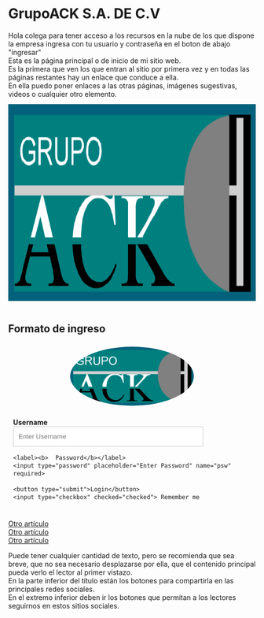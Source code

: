 <!DOCTYPE html>
<html lang="es">
<head>
<meta http-equiv="Content-Type" content="text/html; charset=windows-1252">
<title>Mi sitio web</title>
<meta name="Description" content="Paginas donde encontrar contenido interesante">
<meta name="viewport" content="initial-scale=1.0, user-scalable=yes">
<meta name="Robots" content="index, follow">
<link href="style/estilo.css" rel="stylesheet" type="text/css" media="screen">
</head> 
<body>
<div id="inicio"></div>
<div id="header">
<?php    
    include "include/acklogo.png";   
?>
<div id="page">
<h1>GrupoACK S.A. DE C.V</h1>
<?php    
    include "include/acklogo.png";   
?>

<div class="intro">
Hola colega para tener acceso a los recursos en la nube de los que dispone la empresa ingresa con tu usuario y contraseña en el boton de abajo "ingresar"
</div>
Esta es la página principal o de inicio de mi sitio web.<br>
Es la primera que ven los que entran al sitio por primera vez y en todas las páginas restantes hay un enlace que conduce a ella.<br>
En ella puedo poner enlaces a las otras páginas, imágenes sugestivas, videos o cualquier otro elemento.<br>
<img style="margin:12px 0 12px 0;" src="img/acklogo.png" width="620" height="400" alt="Imagen para el intro" title="Mi sitio web, actualidad y tecnologia"><br>


<style>
form {

}
input[type=text], input[type=password] {
    width: 80%;
    padding: 12px 10px;
    margin: 0px 0;
    display: block;
    border: 1px solid #ccc;
    box-sizing: border-box;
}
button {
    background-color: #4CAF50;
    color: white;
    padding: 14px 20px;
    margin: 8px 0;
    border: none;
    cursor: pointer;
    width: 40%;
}
button:hover {
    opacity: 0.8;
}
.cancelbtn {
    width: auto;
    padding: 10px 18px;
    background-color: #f44336;
}
.imgcontainer {
    text-align: center;
    margin: 24px 0 12px 0;
}
img.avatar {
    width: 50%;
    border-radius: 50%;
}
.container {
    padding: 10px;
}
span.psw {
    float: right;
    padding-top: 16px;
}
/* Change styles for span and cancel button on extra small screens */
@media screen and (width: 100px) {
    span.psw {
       display: block;
       float: none;
    }
    .cancelbtn {
       width: 50%;
    }
}
</style>

<h2>Formato de ingreso</h2>

<form action="/action_page.php">
  <div class="imgcontainer">
    <img src="acklogo.png" alt="Avatar" class="avatar">
  </div>

  <div class="container">
    <label><b>Username</b></label>
    <input type="text" placeholder="Enter Username" name="uname" required>

    <label><b>  Password</b></label>
    <input type="password" placeholder="Enter Password" name="psw" required>
        
    <button type="submit">Login</button>
    <input type="checkbox" checked="checked"> Remember me
  </div>

  
</form>

<a href="articulo2.php">Otro artículo</a><br>
<a href="articulo3.php">Otro artículo</a><br>
<a href="articulo4.php">Otro artículo</a><br>
</div>

Puede tener cualquier cantidad de texto, pero se recomienda que sea breve, que no sea necesario desplazarse por ella, que el contenido principal pueda verlo el lector al primer vistazo.<br>
En la parte inferior del título están los botones para compartirla en las principales redes sociales.<br>
En el extremo inferior deben ir los botones que permitan a los lectores seguirnos en estos sitios sociales.<br>
<br>

<?php    
    include "include/share.php";   
?> 
